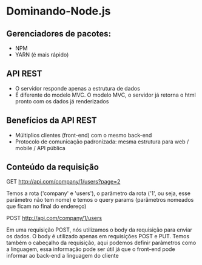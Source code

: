 # Dominando-Node.js

## Gerenciadores de pacotes:
* NPM
* YARN (é mais rápido)

## API REST
* O servidor responde apenas a estrutura de dados
* É diferente do modelo MVC. O modelo MVC, o servidor já retorna o html pronto com os dados já renderizados

## Benefícios da API REST
* Múltiplios clientes (front-end) com o mesmo back-end
* Protocolo de comunicação padronizada: mesma estrutura para web / mobile / API pública

## Conteúdo da requisição

GET http://api.com/company/1/users?page=2

Temos a rota ('company' e 'users'), o parâmetro da rota ('1', ou seja, esse parâmetro não tem nome) e temos o query params (parâmetros nomeados que ficam no final do endereço)

POST http://api.com/company/1/users

Em uma requisição POST, nós utilizamos o body da requisição para enviar os dados. O body é utilizado apenas em requisições POST e PUT. Temos também o cabeçalho da requisição, aqui podemos definir parâmetros como a linguagem, essa informação pode ser útil já que o front-end pode informar ao back-end a linguagem do cliente
